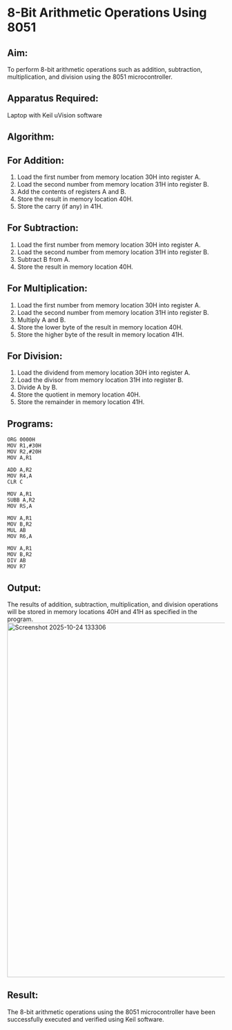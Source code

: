 # 8-Bit Arithmetic Operations Using 8051
## Aim:
To perform 8-bit arithmetic operations such as addition, subtraction, multiplication, and division using the 8051 microcontroller.
## Apparatus Required:
Laptop with Keil uVision software
## Algorithm:
## For Addition:
1.	Load the first number from memory location 30H into register A.
2.	Load the second number from memory location 31H into register B.
3.	Add the contents of registers A and B.
4.	Store the result in memory location 40H.
5.	Store the carry (if any) in 41H.
## For Subtraction:
1.	Load the first number from memory location 30H into register A.
2.	Load the second number from memory location 31H into register B.
3.	Subtract B from A.
4.	Store the result in memory location 40H.
## For Multiplication:
1.	Load the first number from memory location 30H into register A.
2.	Load the second number from memory location 31H into register B.
3.	Multiply A and B.
4.	Store the lower byte of the result in memory location 40H.
5.	Store the higher byte of the result in memory location 41H.
## For Division:
1.	Load the dividend from memory location 30H into register A.
2.	Load the divisor from memory location 31H into register B.
3.	Divide A by B.
4.	Store the quotient in memory location 40H.
5.	Store the remainder in memory location 41H.
## Programs:
```
ORG 0000H
MOV R1,#30H
MOV R2,#20H
MOV A,R1

ADD A,R2
MOV R4,A
CLR C

MOV A,R1
SUBB A,R2
MOV RS,A

MOV A,R1
MOV B,R2
MUL AB
MOV R6,A

MOV A,R1
MOV B,R2
DIV AB
MOV R7
```
## Output:
The results of addition, subtraction, multiplication, and division operations will be stored in memory locations 40H and 41H as specified in the program.
<img width="1552" height="821" alt="Screenshot 2025-10-24 133306" src="https://github.com/user-attachments/assets/3ef187fe-263b-47d5-8068-73dde44940aa" />

## Result:
The 8-bit arithmetic operations using the 8051 microcontroller have been successfully executed and verified using Keil software.


